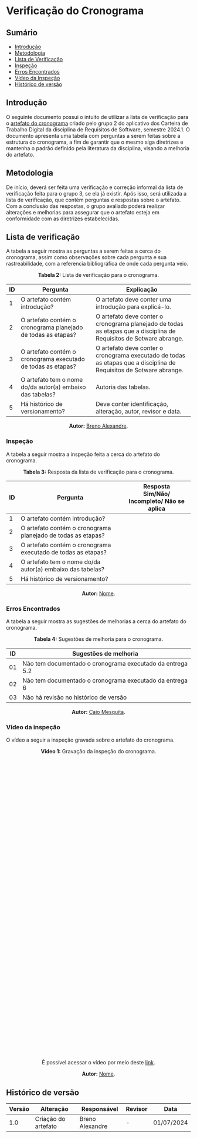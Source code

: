 # Verificação do Cronograma


## Sumário
* [Introdução](#Introdução)
* [Metodologia](#Metodologia)
* [Lista de Verificação](#Lista-de-Verificação)
* [Inspeção](#Inspeção)
* [Erros Encontrados](#Erros-Encontrados)
* [Vídeo da Inspeção](#Vídeo-da-Inspeção)
* [Histórico de versão](#Histórico-de-versão)


## Introdução

O seguinte documento possui o intuito de utilizar a lista de verificação para o [artefato do cronograma](https://requisitos-de-software.github.io/2024.1-CarteiradeTrabalhoDigital/#/planejamento/Cronograma) criado pelo grupo 2 do aplicativo dos Carteira de Trabalho Digital da disciplina de Requisitos de Software, semestre 2024.1. O documento apresenta uma tabela com perguntas a serem feitas sobre a estrutura do cronograma, a fim de garantir que o mesmo siga diretrizes e mantenha o padrão definido pela literatura da disciplina, visando a melhoria do artefato.


## Metodologia

De início, deverá ser feita uma verificação e correção informal da lista de verificação feita para o grupo 3, se ela já existir. Após isso, será utilizada a lista de verificação, que contém perguntas e respostas sobre o artefato. Com a conclusão das respostas, o grupo avaliado poderá realizar alterações e melhorias para assegurar que o artefato esteja em conformidade com as diretrizes estabelecidas.


## Lista de verificação

A tabela a seguir mostra as perguntas a serem feitas a cerca do cronograma, assim como observações sobre cada pergunta e sua rastreabilidade, com a referencia bibliográfica de onde cada pergunta veio.

<center>

<b>Tabela 2:</b> Lista de verificação para o cronograma.

| ID  | Pergunta                                                     | Explicação                                                                                                          |
| --- | ------------------------------------------------------------ | ------------------------------------------------------------------------------------------------------------------- |
| 1   | O artefato contém introdução?                                | O artefato deve conter uma introdução para explicá-lo.                                                              |
| 2   | O artefato contém o cronograma planejado de todas as etapas? | O artefato deve conter o cronograma planejado de todas as etapas que a disciplina de Requisitos de Sotware abrange. |
| 3   | O artefato contém o cronograma executado de todas as etapas? | O artefato deve conter o cronograma executado de todas as etapas que a disciplina de Requisitos de Sotware abrange. |
| 4   | O artefato tem o nome do/da autor(a) embaixo das tabelas?    | Autoria das tabelas.                                                                                                |
| 5   | Há histórico de versionamento?                               | Deve conter identificação, alteração, autor, revisor e data.                                                        |


<b>Autor:</b> <a href="https://github.com/brenoalexandre0">Breno Alexandre</a>.

</center>


### Inspeção

A tabela a seguir mostra a inspeção feita a cerca do artefato do cronograma.

<center>

<b>Tabela 3:</b> Resposta da lista de verificação para o cronograma.

| ID |  Pergunta                                                    | Resposta <br> Sim/Não/ Incompleto/ Não se aplica |
| -- | ------------------------------------------------------------ | ------------------------------------------------- |
| 1  | O artefato contém introdução?                                | |
| 2  | O artefato contém o cronograma planejado de todas as etapas? | |
| 3  | O artefato contém o cronograma executado de todas as etapas? | |
| 4  | O artefato tem o nome do/da autor(a) embaixo das tabelas?    | |
| 5  | Há histórico de versionamento?                               | |

<b>Autor:</b> <a href="https://github.com/nome">Nome</a>.

</center>


### Erros Encontrados

A tabela a seguir mostra as sugestões de melhorias a cerca do artefato do cronograma.

<center>

<b>Tabela 4:</b> Sugestões de melhoria para o cronograma.

| ID |  Sugestões de melhoria | 
| -- | ---------------------- |
|  01 | Não tem documentado o cronograma executado da entrega 5.2  |
|  02 | Não tem documentado o cronograma executado da entrega 6  |
|  03 | Não há revisão no histórico de versão |

<b>Autor:</b> <a href="https://github.com/Caiomesvie">Caio Mesquita</a>.

</center>


### Vídeo da inspeção

O vídeo a seguir a inspeção gravada sobre o artefato do cronograma.

<center>

<b>Vídeo 1:</b> Gravação da inspeção do cronograma.

<iframe width="400" height="800" src="" title="Inspeção do cronograma" frameborder="0" allow="accelerometer; autoplay; clipboard-write; encrypted-media; gyroscope; picture-in-picture; web-share" referrerpolicy="strict-origin-when-cross-origin" allowfullscreen></iframe>

É possível acessar o vídeo por meio deste [link]().

<b>Autor:</b> <a href="https://github.com/nome">Nome</a>.

</center>

## Histórico de versão

| Versão | Alteração                           | Responsável     | Revisor         | Data       |
| ------ | ----------------------------------- | --------------- | --------------- | ---------- |
| 1.0    | Criação do artefato                 | Breno Alexandre | -               | 01/07/2024 |
